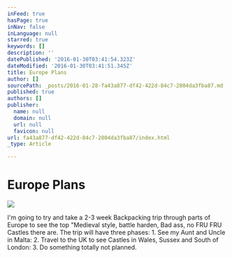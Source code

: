 ```yaml
---
inFeed: true
hasPage: true
inNav: false
inLanguage: null
starred: true
keywords: []
description: ''
datePublished: '2016-01-30T03:41:54.323Z'
dateModified: '2016-01-30T03:41:51.345Z'
title: Europe Plans
author: []
sourcePath: _posts/2016-01-28-fa43a877-df42-422d-84c7-2804da3fba87.md
published: true
authors: []
publisher:
  name: null
  domain: null
  url: null
  favicon: null
url: fa43a877-df42-422d-84c7-2804da3fba87/index.html
_type: Article

---
```

# Europe Plans
![](https://s3-us-west-2.amazonaws.com/the-grid-img/p/19e3ca9d1700d5daa5def6d5269f9ebd05021be1.jpg)

I'm going to try and take a 2-3 week Backpacking trip through parts of Europe to see the top "Medieval style, battle harden, Bad ass, no FRU FRU Castles there are. The trip will have three phases: 1\. See my Aunt and Uncle in Malta: 2\. Travel to the UK to see Castles in Wales, Sussex and South of London: 3\. Do something totally not planned.